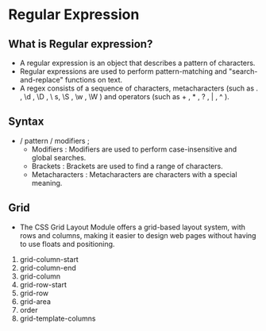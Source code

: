 # Regular Expression #

## What is Regular expression? ##
- A regular expression is an object that describes a pattern of characters.
- Regular expressions are used to perform pattern-matching and "search-and-replace" functions on text.
- A regex consists of a sequence of characters, metacharacters (such as . , \d , \D , \ s, \S , \w , \W ) and operators (such as + , * , ? , | , ^ ).

## Syntax ##
- / pattern / modifiers ;
  - Modifiers : Modifiers are used to perform case-insensitive and global searches.
  - Brackets : Brackets are used to find a range of characters.
  - Metacharacters : Metacharacters are characters with a special meaning.
  
 ## Grid ##
 - The CSS Grid Layout Module offers a grid-based layout system, with rows and columns, making it easier to design web pages without having to use floats and positioning.
 
1. grid-column-start 
2. grid-column-end 
3. grid-column
4.  grid-row-start 
5.  grid-row
6. grid-area 
7. order 
8. grid-template-columns











